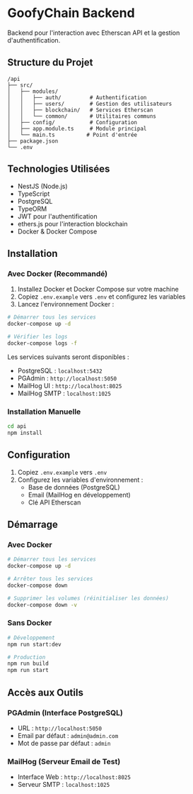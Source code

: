 # GoofyChain Backend

Backend pour l'interaction avec Etherscan API et la gestion d'authentification.

## Structure du Projet

```
/api
├── src/
│   ├── modules/
│   │   ├── auth/         # Authentification
│   │   ├── users/        # Gestion des utilisateurs
│   │   ├── blockchain/   # Services Etherscan
│   │   └── common/       # Utilitaires communs
│   ├── config/           # Configuration
│   ├── app.module.ts     # Module principal
│   └── main.ts          # Point d'entrée
├── package.json
└── .env
```

## Technologies Utilisées

- NestJS (Node.js)
- TypeScript
- PostgreSQL
- TypeORM
- JWT pour l'authentification
- ethers.js pour l'interaction blockchain
- Docker & Docker Compose

## Installation

### Avec Docker (Recommandé)

1. Installez Docker et Docker Compose sur votre machine
2. Copiez `.env.example` vers `.env` et configurez les variables
3. Lancez l'environnement Docker :

```bash
# Démarrer tous les services
docker-compose up -d

# Vérifier les logs
docker-compose logs -f
```

Les services suivants seront disponibles :
- PostgreSQL : `localhost:5432`
- PGAdmin : `http://localhost:5050`
- MailHog UI : `http://localhost:8025`
- MailHog SMTP : `localhost:1025`

### Installation Manuelle

```bash
cd api
npm install
```

## Configuration

1. Copiez `.env.example` vers `.env`
2. Configurez les variables d'environnement :
   - Base de données (PostgreSQL)
   - Email (MailHog en développement)
   - Clé API Etherscan

## Démarrage

### Avec Docker

```bash
# Démarrer tous les services
docker-compose up -d

# Arrêter tous les services
docker-compose down

# Supprimer les volumes (réinitialiser les données)
docker-compose down -v
```

### Sans Docker

```bash
# Développement
npm run start:dev

# Production
npm run build
npm run start
```

## Accès aux Outils

### PGAdmin (Interface PostgreSQL)
- URL : `http://localhost:5050`
- Email par défaut : `admin@admin.com`
- Mot de passe par défaut : `admin`

### MailHog (Serveur Email de Test)
- Interface Web : `http://localhost:8025`
- Serveur SMTP : `localhost:1025`
